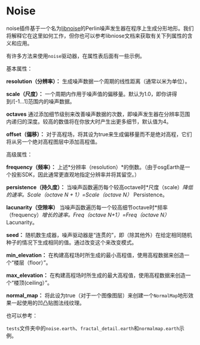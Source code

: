 # Noise
noise插件基于一个名为[libnoise](http://libnoise.sourceforge.net/)的Perlin噪声发生器在程序上生成分形地形。我们将解释它在这里如何工作，但你也可以参考libniose文档来获取有关下列属性的含义和应用。

有许多方法来使用`noise`驱动器，在属性表后面有一些示例。

基本属性：

**resolution（分辨率）：** 生成噪声数据一个周期的线性距离（通常以米为单位）。

**scale（尺度）：** 一个周期内作用于噪声值的偏移量。默认为1.0，即你讲得到/[-1...1]范围内的噪声数据。

**octaves** 通过添加细节级别来改善噪声数据的次数，即噪声发生器在分辨率范围内递归的深度。较高的数值将在你放大时产生出更多细节，默认值为4。

**offset（偏移）：** 对于高程场，将其设为true来生成偏移量而不是绝对高程，它们将从另一个绝对高程图层中添加高程值。


高级属性：

**frequency（频率）：** 上述*分辨率（resolution）*的倒数。（由于osgEarth是一个投影SDK，因此通常更直观地指定分辨率并将其留空。）

**persistence（持久度）：** 当噪声函数遍历每个较高octave时*尺度（scale）*降低的速率。Scale（octave N + 1）=Scale（octave N）* Persistence。

**lacunarity（空隙率）** 当噪声函数遍历每一个较高细节octave时*频率（frequency）*增长的速率。Freq（octave N+1）=Freq（octave N）* Lacunarity。

**seed：** 随机数生成器，噪声驱动器是“连贯的”，即（除其他外）在给定相同随机种子的情况下生成相同的值。通过改变这个来改变模式。

**min_elevation：** 在构建高程场时所生成的最小高程值，使用高程数据来创造一个“楼层（floor）”。

**max_elevation：** 在构建高程场时所生成的最大高程值，使用高程数据来创造一个“楼顶(ceiling）”。

**normal_map：** 将此设为true（对于一个图像图层）来创建一个`NormalMap`地形效果一起使用的凹凸贴图法线纹理。


也可以参考：

  `tests`文件夹中的`noise.earth`、`fractal_detail.earth`和`normalmap.earth`示例。
